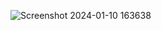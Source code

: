 ![Screenshot 2024-01-10 163638](https://github.com/kuldeepsinghvns/JavaScript/assets/133557298/0fee34d0-09a9-430d-ac59-80dc912565a4)

 

